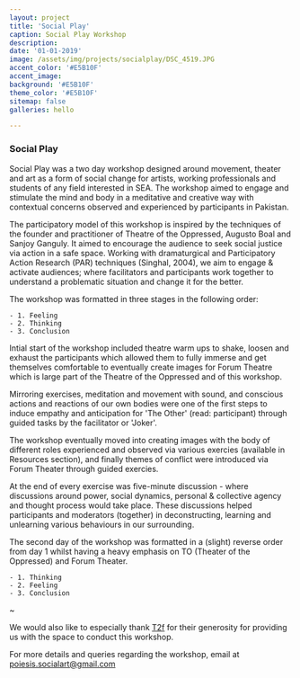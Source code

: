 ```yaml
---
layout: project
title: 'Social Play'
caption: Social Play Workshop
description:
date: '01-01-2019'
image: /assets/img/projects/socialplay/DSC_4519.JPG
accent_color: '#E5B10F'
accent_image:
background: '#E5B10F'
theme_color: '#E5B10F'
sitemap: false
galleries: hello

---
```

### Social Play

Social Play was a two day workshop designed around movement, theater and art as a form of social change for artists, working professionals and students of any field interested in SEA. The workshop aimed to engage and stimulate the mind and body in a meditative and creative way with contextual concerns observed and experienced by participants in Pakistan.

The participatory model of this workshop is inspired by the techniques of the founder and practitioner of Theatre of the Oppressed, Augusto Boal and Sanjoy Ganguly. It aimed to encourage the audience to seek social justice via action in a safe space.
Working with dramaturgical and Participatory Action Research (PAR) techniques (Singhal, 2004), we aim to engage & activate audiences; where facilitators and participants work together to understand a problematic situation and change it for the better.

The workshop was formatted in three stages in the following order:

    - 1. Feeling
    - 2. Thinking
    - 3. Conclusion

Intial start of the workshop included theatre warm ups to shake, loosen and exhaust the participants which allowed them to fully immerse and get themselves comfortable to eventually create images for Forum Theatre which is large part of the Theatre of the Oppressed and of this workshop.

Mirroring exercises, meditation and movement with sound, and conscious actions and reactions of our own bodies were one of the first steps to induce empathy and anticipation for 'The Other' (read: participant) through guided tasks by the facilitator or 'Joker'.

The workshop eventually moved into creating images with the body of different roles experienced and observed via various exercies (available in Resources section), and finally themes of conflict were introduced via Forum Theater through guided exercies.

At the end of every exercise was five-minute discussion - where discussions around power, social dynamics, personal & collective agency and thought process would take place. These discussions helped participants and moderators (together) in deconstructing, learning and unlearning various behaviours in our surrounding.

The second day of the workshop was formatted in a (slight) reverse order from day 1 whilst having a heavy emphasis on TO (Theater of the Oppressed) and Forum Theater.

    - 1. Thinking
    - 2. Feeling
    - 3. Conclusion

~

We would also like to especially thank [T2f](https://www.t2f.com.pk/) for their generosity for providing us with the space to conduct this workshop.

For more details and queries regarding the workshop, email at poiesis.socialart@gmail.com
